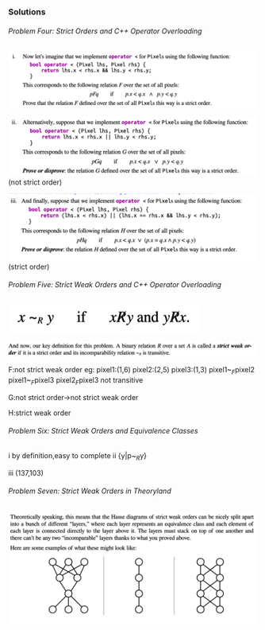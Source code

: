 ### Solutions



###### Problem Four: Strict Orders and C++ Operator Overloading
![](./Images/3.png)

![](./Images/4.png)
(not strict order)

![](./Images/5.png)
(strict order)

###### Problem Five: Strict Weak Orders and C++ Operator Overloading

![](./Images/1.png)

![](./Images/2.png)


F:not strict weak order
eg:
pixel1:(1,6)
pixel2:(2,5)
pixel3:(1,3)
pixel1~$_{F}$pixel2
pixel1~$_{F}$pixel3
pixel2$_{F}$pixel3 not transitive

G:not strict order->not strict weak order

H:strict weak order


###### Problem Six: Strict Weak Orders and Equivalence Classes

i by definition,easy to complete
ii
{y|p~$_{R}$y}


iii
(137,103)


###### Problem Seven: Strict Weak Orders in Theoryland

![](./Images/6.png)
